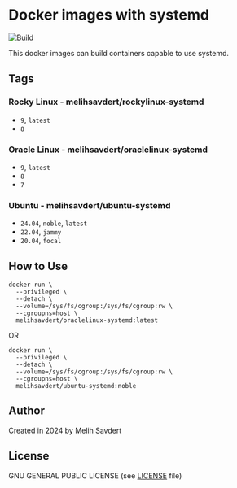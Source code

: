 # Docker images with systemd

[![Build](https://github.com/msavdert/docker-rhel-systemd/actions/workflows/build.yml/badge.svg?branch=main)](https://github.com/msavdert/docker-rhel-systemd/actions/workflows/build.yml) 

This docker images can build containers capable to use systemd.

## Tags

### Rocky Linux - melihsavdert/rockylinux-systemd

  - `9`, `latest`
  - `8`

### Oracle Linux - melihsavdert/oraclelinux-systemd

  - `9`, `latest`
  - `8`
  - `7`

### Ubuntu - melihsavdert/ubuntu-systemd

  - `24.04`, `noble`, `latest`
  - `22.04`, `jammy`
  - `20.04`, `focal`

## How to Use

```
docker run \
  --privileged \
  --detach \
  --volume=/sys/fs/cgroup:/sys/fs/cgroup:rw \
  --cgroupns=host \
  melihsavdert/oraclelinux-systemd:latest
```

OR

```
docker run \
  --privileged \
  --detach \
  --volume=/sys/fs/cgroup:/sys/fs/cgroup:rw \
  --cgroupns=host \
  melihsavdert/ubuntu-systemd:noble
```

## Author

Created in 2024 by Melih Savdert

## License

GNU GENERAL PUBLIC LICENSE (see [LICENSE](LICENSE) file)

